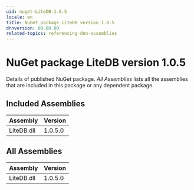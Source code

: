 ```yaml
---
uid: nuget-LiteDB-1.0.5
locale: en
title: NuGet package LiteDB version 1.0.5
dnnversion: 09.08.00
related-topics: referencing-dnn-assemblies
---
```


# NuGet package LiteDB version 1.0.5
Details of published NuGet package.
*All Assemblies* lists all the assemblies that are included in this package or any dependent package.

## Included Assemblies

|Assembly|Version|
|---|---|
|LiteDB.dll|1.0.5.0|

## All Assemblies

|Assembly|Version|
|---|---|
|LiteDB.dll|1.0.5.0|

